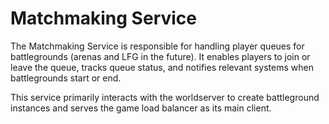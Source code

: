 # Matchmaking Service

The Matchmaking Service is responsible for handling player queues for battlegrounds (arenas and LFG in the future). It enables players to join or leave the queue, tracks queue status, and notifies relevant systems when battlegrounds start or end.

This service primarily interacts with the worldserver to create battleground instances and serves the game load balancer as its main client.